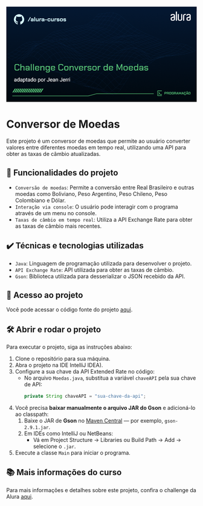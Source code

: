 ![Thumbnail Challenge Conversor de Moedas](./img/Programação-Challenge%20Conversor%20de%20Moedas.png)

# Conversor de Moedas

Este projeto é um conversor de moedas que permite ao usuário converter valores entre diferentes moedas em tempo real, utilizando uma API para obter as taxas de câmbio atualizadas.

## 🔨 Funcionalidades do projeto

- `Conversão de moedas`: Permite a conversão entre Real Brasileiro e outras moedas como Boliviano, Peso Argentino, Peso Chileno, Peso Colombiano e Dólar.
- `Interação via console`: O usuário pode interagir com o programa através de um menu no console.
- `Taxas de câmbio em tempo real`: Utiliza a API Exchange Rate para obter as taxas de câmbio mais recentes.

## ✔️ Técnicas e tecnologias utilizadas

- `Java`: Linguagem de programação utilizada para desenvolver o projeto.
- `API Exchange Rate`: API utilizada para obter as taxas de câmbio.
- `Gson`: Biblioteca utilizada para desserializar o JSON recebido da API.

## 📁 Acesso ao projeto

Você pode acessar o código fonte do projeto [aqui](./src).

## 🛠️ Abrir e rodar o projeto

Para executar o projeto, siga as instruções abaixo:

1. Clone o repositório para sua máquina.
2. Abra o projeto na IDE IntelliJ IDEA).
3. Configure a sua chave da API Extended Rate no código:
   - No arquivo `Moedas.java`, substitua a variável `chaveAPI` pela sua chave de API:
     ```java
     private String chaveAPI = "sua-chave-da-api";
     ```
4. Você precisa **baixar manualmente o arquivo JAR do Gson** e adicioná-lo ao classpath:
   1. Baixe o JAR de **Gson** no [Maven Central](https://repo1.maven.org/maven2/com/google/code/gson/gson/2.9.1/) — por exemplo, `gson-2.9.1.jar`.
   2. Em IDEs como IntelliJ ou NetBeans:
      * Vá em Project Structure → Libraries ou Build Path → Add → selecione o `.jar`.
4. Execute a classe `Main` para iniciar o programa.

## 📚 Mais informações do curso

Para mais informações e detalhes sobre este projeto, confira o challenge da Alura [aqui](https://cursos.alura.com.br/course/praticando-java-construindo-conversor-moedas).

